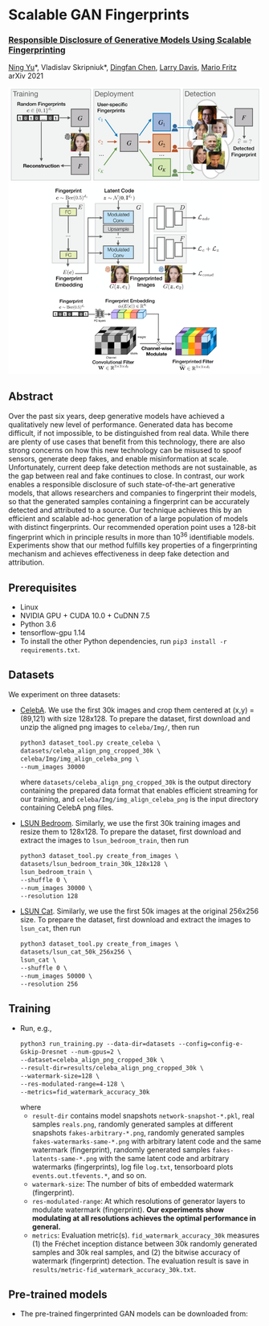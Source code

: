 # Scalable GAN Fingerprints

### [Responsible Disclosure of Generative Models Using Scalable Fingerprinting](https://arxiv.org/pdf/2012.08726)
[Ning Yu](https://sites.google.com/site/ningy1991/)\*, Vladislav Skripniuk\*, [Dingfan Chen](https://cispa.de/en/people/dingfan.chen), [Larry Davis](http://users.umiacs.umd.edu/~lsd/), [Mario Fritz](https://cispa.saarland/group/fritz/)<br>
arXiv 2021

<img src='fig/teaser.png' width=600>

## Abstract
Over the past six years, deep generative models have achieved a qualitatively new level of performance. Generated data has become difficult, if not impossible, to be distinguished from real data. While there are plenty of use cases that benefit from this technology, there are also strong concerns on how this new technology can be misused to spoof sensors, generate deep fakes, and enable misinformation at scale. Unfortunately, current deep fake detection methods are not sustainable, as the gap between real and fake continues to close. In contrast, our work enables a responsible disclosure of such state-of-the-art generative models, that allows researchers and companies to fingerprint their models, so that the generated samples containing a fingerprint can be accurately detected and attributed to a source. Our technique achieves this by an efficient and scalable ad-hoc generation of a large population of models with distinct fingerprints. Our recommended operation point uses a 128-bit fingerprint which in principle results in more than 10<sup>36</sup> identifiable models. Experiments show that our method fulfills key properties of a fingerprinting mechanism and achieves effectiveness in deep fake detection and attribution.

## Prerequisites
- Linux
- NVIDIA GPU + CUDA 10.0 + CuDNN 7.5
- Python 3.6
- tensorflow-gpu 1.14
- To install the other Python dependencies, run `pip3 install -r requirements.txt`.

## Datasets
We experiment on three datasets:
- [CelebA](https://drive.google.com/open?id=0B7EVK8r0v71pWEZsZE9oNnFzTm8). We use the first 30k images and crop them centered at (x,y) = (89,121) with size 128x128. To prepare the dataset, first download and unzip the aligned png images to `celeba/Img/`, then run
  ```
  python3 dataset_tool.py create_celeba \
  datasets/celeba_align_png_cropped_30k \
  celeba/Img/img_align_celeba_png \
  --num_images 30000
  ```
  where `datasets/celeba_align_png_cropped_30k` is the output directory containing the prepared data format that enables efficient streaming for our training, and `celeba/Img/img_align_celeba_png` is the input directory containing CelebA png files.
  
- [LSUN Bedroom](https://github.com/fyu/lsun). Similarly, we use the first 30k training images and resize them to 128x128. To prepare the dataset, first download and extract the images to `lsun_bedroom_train`, then run
  ```
  python3 dataset_tool.py create_from_images \
  datasets/lsun_bedroom_train_30k_128x128 \
  lsun_bedroom_train \
  --shuffle 0 \
  --num_images 30000 \
  --resolution 128
  ```

- [LSUN Cat](http://dl.yf.io/lsun/objects/). Similarly, we use the first 50k images at the original 256x256 size. To prepare the dataset, first download and extract the images to `lsun_cat`, then run
  ```
  python3 dataset_tool.py create_from_images \
  datasets/lsun_cat_50k_256x256 \
  lsun_cat \
  --shuffle 0 \
  --num_images 50000 \
  --resolution 256
  ```

## Training
- Run, e.g.,
  ```
  python3 run_training.py --data-dir=datasets --config=config-e-Gskip-Dresnet --num-gpus=2 \
  --dataset=celeba_align_png_cropped_30k \
  --result-dir=results/celeba_align_png_cropped_30k \
  --watermark-size=128 \
  --res-modulated-range=4-128 \
  --metrics=fid_watermark_accuracy_30k
  ```
  where
  - `result-dir` contains model snapshots `network-snapshot-*.pkl`, real samples `reals.png`, randomly generated samples at different snapshots `fakes-arbitrary-*.png`, randomly generated samples `fakes-watermarks-same-*.png` with arbitrary latent code and the same watermark (fingerprint), randomly generated samples `fakes-latents-same-*.png` with the same latent code and arbitrary watermarks (fingerprints), log file `log.txt`, tensorboard plots `events.out.tfevents.*`, and so on.
  - `watermark-size`: The number of bits of embedded watermark (fingerprint).
  - `res-modulated-range`: At which resolutions of generator layers to modulate watermark (fingerprint). **Our experiments show modulating at all resolutions achieves the optimal performance in general.**
  - `metrics`: Evaluation metric(s). `fid_watermark_accuracy_30k` measures (1) the Fréchet inception distance between 30k randomly generated samples and 30k real samples, and (2) the bitwise accuracy of watermark (fingerprint) detection. The evaluation result is save in `results/metric-fid_watermark_accuracy_30k.txt`.

## Pre-trained models
- The pre-trained fingerprinted GAN models can be downloaded from:

